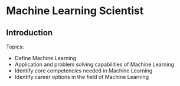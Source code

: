 # Machine Learning Scientist

## Introduction

Topics:

- Define Machine Learning
- Application and problem solving capabilities of Machine Learning
- Identify core competencies needed in Machine Learning
- Identify career options in the field of Machine Learning
